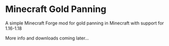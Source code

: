 # Minecraft Gold Panning
A simple Minecraft Forge mod for gold panning in Minecraft with support for 1.16-1.18

More info and downloads coming later…
